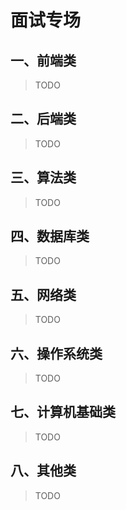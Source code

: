 # 面试专场

## 一、前端类

> TODO

## 二、后端类

> TODO

## 三、算法类

> TODO

## 四、数据库类

> TODO

## 五、网络类

> TODO

## 六、操作系统类

> TODO

## 七、计算机基础类

> TODO

## 八、其他类

> TODO
